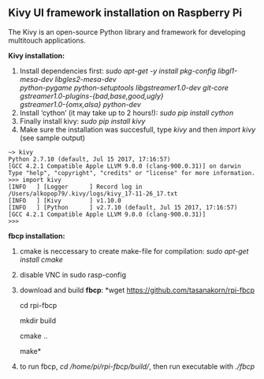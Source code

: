 ## Kivy UI framework installation on Raspberry Pi

The Kivy is an open-source Python library and framework for developing multitouch applications. 

**Kivy installation:**

1. Install dependencies first: *sudo apt-get -y install pkg-config libgl1-mesa-dev libgles2-mesa-dev \
python-pygame python-setuptools libgstreamer1.0-dev git-core \
gstreamer1.0-plugins-{bad,base,good,ugly} \
gstreamer1.0-{omx,alsa} python-dev*
2. Install ‘cython’ (it may take up to 2 hours!): *sudo pip install cython* 
3. Finally install kivy: *sudo pip install kivy*
4. Make sure the installation was succesfull, type *kivy* and then *import kivy* (see sample output)

```
~> kivy
Python 2.7.10 (default, Jul 15 2017, 17:16:57) 
[GCC 4.2.1 Compatible Apple LLVM 9.0.0 (clang-900.0.31)] on darwin
Type "help", "copyright", "credits" or "license" for more information.
>>> import kivy
[INFO   ] [Logger      ] Record log in /Users/alkopop79/.kivy/logs/kivy_17-11-26_17.txt
[INFO   ] [Kivy        ] v1.10.0
[INFO   ] [Python      ] v2.7.10 (default, Jul 15 2017, 17:16:57) 
[GCC 4.2.1 Compatible Apple LLVM 9.0.0 (clang-900.0.31)]
>>>
```


**fbcp installation:**

1. cmake is neccessary to create make-file for compilation: *sudo apt-get install cmake* 
2. disable VNC in sudo rasp-config
3. download and build **fbcp**: 
	*wget https://github.com/tasanakorn/rpi-fbcp
	
	cd rpi-fbcp
	
	mkdir build
	
	cmake ..
	
	make*
	
4. to run fbcp, *cd /home/pi/rpi-fbcp/build/*,  then run executable with *./fbcp*





 
